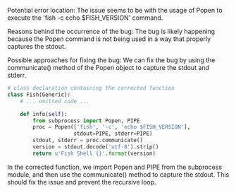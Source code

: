 Potential error location: The issue seems to be with the usage of Popen to execute the 'fish -c echo $FISH_VERSION' command. 

Reasons behind the occurrence of the bug: The bug is likely happening because the Popen command is not being used in a way that properly captures the stdout.

Possible approaches for fixing the bug: We can fix the bug by using the communicate() method of the Popen object to capture the stdout and stderr.

```python
# class declaration containing the corrected function
class Fish(Generic):
    # ... omitted code ...

    def info(self):
        from subprocess import Popen, PIPE
        proc = Popen(['fish', '-c', 'echo $FISH_VERSION'],
                     stdout=PIPE, stderr=PIPE)
        stdout, stderr = proc.communicate()
        version = stdout.decode('utf-8').strip()
        return u'Fish Shell {}'.format(version)
```
In the corrected function, we import Popen and PIPE from the subprocess module, and then use the communicate() method to capture the stdout. This should fix the issue and prevent the recursive loop.